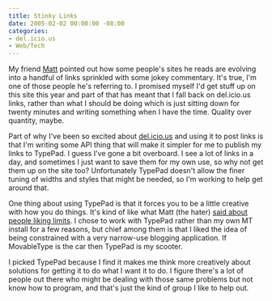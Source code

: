 ```yaml
---
title: Stinky Links
date: 2005-02-02 00:00:00 -08:00
categories:
- del.icio.us
- Web/Tech
---
```


<p>
My friend <a href="http://a.wholelottanothing.org/2005/02/stinky_links.html">Matt</a> pointed out how some people's sites he reads are evolving into a handful of links sprinkled with some jokey commentary. It's true, I'm one of those people he's referring to. I promised myself I'd get stuff up on this site this year and part of that has meant that I fall back on del.icio.us links, rather than what I should be doing which is just sitting down for twenty minutes and writing something when I have the time. Quality over quantity, maybe.
</p>
<p>
Part of why I've been so excited about <a href="http://del.icio.us/">del.icio.us</a> and using it to post links is that I'm writing some API thing that will make it simpler for me to publish my links to TypePad. I guess I've gone a bit overboard. I see a lot of links in a day, and sometimes I just want to save them for my own use, so why not get them up on the site too? Unfortunately TypePad doesn't allow the finer tuning of widths and styles that might be needed, so I'm working to help get around that.
</p>
<p>
One thing about using TypePad is that it forces you to be a little creative with how you do things. It's kind of like what Matt (the hater) <a href="http://a.wholelottanothing.org/2005/01/please_fence_me.html">said about people liking limits</a>. I chose to work with TypePad rather than my own MT install for a few reasons, but chief among them is that I liked the idea of being constrained with a very narrow-use blogging application. If MovableType is the car then TypePad is my scooter.
</p>
<p>
I picked TypePad because I find it makes me think more creatively about solutions for getting it to do what I want it to do. I figure there's a lot of people out there who might be dealing with those same problems but not know how to program, and that's just the kind of group I like to help out.
</p>
